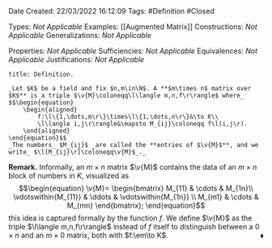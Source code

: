 <br />
<br />

Date Created: 22/03/2022 16:12:09
Tags: #Definition #Closed 

Types: _Not Applicable_
Examples: [[Augmented Matrix]]
Constructions: _Not Applicable_
Generalizations: _Not Applicable_

Properties: _Not Applicable_
Sufficiencies: _Not Applicable_
Equivalences: _Not Applicable_
Justifications: _Not Applicable_

``` ad-Definition
title: Definition.

_Let $K$ be a field and fix $n,m\in\N$. A **$m\times n$ matrix over $K$** is a triple $\v{M}\coloneqq\l\langle m,n,f\r\rangle$ where_
$$\begin{equation}
    \begin{aligned}
        f:\l\{1,\dots,m\r\}\times\l\{1,\dots,n\r\}&\to K\\
        \l\langle i,j\r\rangle&\mapsto M_{ij}\coloneqq f\l(i,j\r).
    \end{aligned}
\end{equation}$$
_The numbers_ $M_{ij}$ _are called the **entries of $\v{M}$**, and we write_ $\l[M_{ij}\r]\coloneqq\v{M}$_._

```

**Remark.** Informally, an $m\times n$ matrix $\v{M}$ contains the data of an $m\times n$ block of numbers in $K$, visualized as
$$\begin{equation}
    \v{M}=
        \begin{bmatrix}
            M_{11} & \cdots & M_{1n}\\
            \vdotswithin{M_{11}} & \ddots & \vdotswithin{M_{1n}} \\
            M_{m1} & \cdots & M_{mn}
        \end{bmatrix};
\end{equation}$$
this idea is captured formally by the function $f$. We define $\v{M}$ as the triple $\l\langle m,n,f\r\rangle$ instead of $f$ itself to distinguish between a $0\times n$ and an $m\times 0$ matrix, both with $f:\em\to K$.<span style="float:right;">$\blacklozenge$</span>
